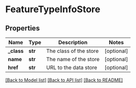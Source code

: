 # FeatureTypeInfoStore

## Properties
Name | Type | Description | Notes
------------ | ------------- | ------------- | -------------
**_class** | **str** | The class of the store | [optional] 
**name** | **str** | The name of the store | [optional] 
**href** | **str** | URL to the data store | [optional] 

[[Back to Model list]](../README.md#documentation-for-models) [[Back to API list]](../README.md#documentation-for-api-endpoints) [[Back to README]](../README.md)


